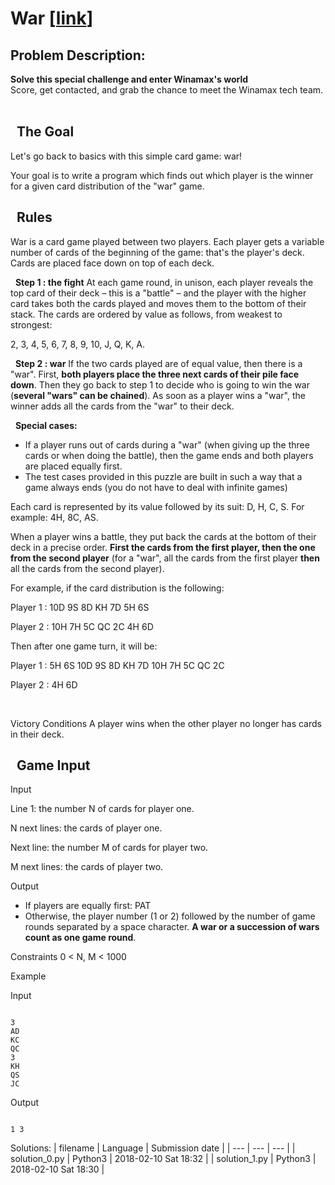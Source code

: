# War \[[link](https://www.codingame.com/training/medium/winamax-battle)\]
## Problem Description:
<strong>Solve this special challenge and enter Winamax's world</strong>
<br />
Score, get contacted, and grab the chance to meet the Winamax tech team.
 
 



  The Goal
----------


Let's go back to basics with this simple card game: war!  

  

Your goal is to write a program which finds out which player is the winner for a given card distribution of the "war" game.



  Rules
-------



War is a card game played between two players. Each player gets a variable number of cards of the beginning of the game: that's the player's deck. Cards are placed face down on top of each deck.  

 
**Step 1 : the fight**
At each game round, in unison, each player reveals the top card of their deck – this is a "battle" – and the player with the higher card takes both the cards played and moves them to the bottom of their stack. The cards are ordered by value as follows, from weakest to strongest:  

2, 3, 4, 5, 6, 7, 8, 9, 10, J, Q, K, A.  

 
**Step 2 : war**
If the two cards played are of equal value, then there is a "war". First, **both players place the three next cards of their pile face down**. Then they go back to step 1 to decide who is going to win the war (**several "wars" can be chained**). As soon as a player wins a "war", the winner adds all the cards from the "war" to their deck.  

 
**Special cases:**
* If a player runs out of cards during a "war" (when giving up the three cards or when doing the battle), then the game ends and both players are placed equally first.
* The test cases provided in this puzzle are built in such a way that a game always ends (you do not have to deal with infinite games)


Each card is represented by its value followed by its suit: D, H, C, S. For example: 4H, 8C, AS.  

  

When a player wins a battle, they put back the cards at the bottom of their deck in a precise order. **First the cards from the first player, then the one from the second player** (for a "war", all the cards from the first player **then** all the cards from the second player).  

  

For example, if the card distribution is the following:  

Player 1 : 10D 9S 8D KH 7D 5H 6S  

Player 2 : 10H 7H 5C QC 2C 4H 6D  

Then after one game turn, it will be:  

Player 1 : 5H 6S 10D 9S 8D KH 7D 10H 7H 5C QC 2C  

Player 2 : 4H 6D


 

Victory Conditions
A player wins when the other player no longer has cards in their deck.






  Game Input
------------




Input

Line 1: the number N of cards for player one.


N next lines: the cards of player one.


Next line: the number M of cards for player two.


M next lines: the cards of player two.






Output

* If players are equally first: PAT
* Otherwise, the player number (1 or 2) followed by the number of game rounds separated by a space character.  **A war or a succession of wars count as one game round**.






Constraints
0 < N, M < 1000



Example



Input

```

3
AD
KC
QC
3
KH
QS
JC
```



Output

```

1 3
```









Solutions:
| filename | Language | Submission date |
| --- | --- | --- |
| solution_0.py | Python3 | 2018-02-10 Sat 18:32 |
| solution_1.py | Python3 | 2018-02-10 Sat 18:30 |
